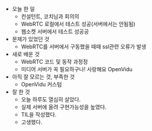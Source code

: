 - 오늘 한 일
    - 컨설턴트, 코치님과 회의의
    - WebRTC 로컬에서 테스트 성공(서버에서는 안됨됨)
    - 웹소켓 서버에서 테스트 성공공
- 문제가 있었던 것
    - WebRTC를 서버에서 구동했을 때때 ssl관련 오류가 발생
- 새로 배운 것
    - WebRTC 코드 및 동작 과정정
    - 미디어 서버가 꼭 필요하구나! 사랑해요 OpenVidu
- 아직 잘 모르는 것, 부족한 것
    - OpenVidu 커스텀
- 잘 한 것
    - 오늘 하루도 열심히 살았다.
    - 실제 서버에 올려 구현가능성을 높였다.
    - TIL을 작성했다.
    - 고생했다.
